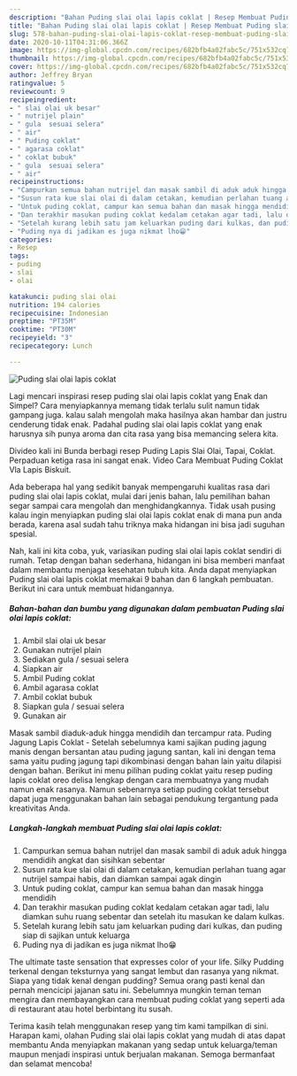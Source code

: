 ```yaml
---
description: "Bahan Puding slai olai lapis coklat | Resep Membuat Puding slai olai lapis coklat Yang Sedap"
title: "Bahan Puding slai olai lapis coklat | Resep Membuat Puding slai olai lapis coklat Yang Sedap"
slug: 578-bahan-puding-slai-olai-lapis-coklat-resep-membuat-puding-slai-olai-lapis-coklat-yang-sedap
date: 2020-10-11T04:31:06.366Z
image: https://img-global.cpcdn.com/recipes/682bfb4a02fabc5c/751x532cq70/puding-slai-olai-lapis-coklat-foto-resep-utama.jpg
thumbnail: https://img-global.cpcdn.com/recipes/682bfb4a02fabc5c/751x532cq70/puding-slai-olai-lapis-coklat-foto-resep-utama.jpg
cover: https://img-global.cpcdn.com/recipes/682bfb4a02fabc5c/751x532cq70/puding-slai-olai-lapis-coklat-foto-resep-utama.jpg
author: Jeffrey Bryan
ratingvalue: 5
reviewcount: 9
recipeingredient:
- " slai olai uk besar"
- " nutrijel plain"
- " gula  sesuai selera"
- " air"
- " Puding coklat"
- " agarasa coklat"
- " coklat bubuk"
- " gula  sesuai selera"
- " air"
recipeinstructions:
- "Campurkan semua bahan nutrijel dan masak sambil di aduk aduk hingga mendidih angkat dan sisihkan sebentar"
- "Susun rata kue slai olai di dalam cetakan, kemudian perlahan tuang agar nutrijel sampai habis, dan diamkan sampai agak dingin"
- "Untuk puding coklat, campur kan semua bahan dan masak hingga mendidih"
- "Dan terakhir masukan puding coklat kedalam cetakan agar tadi, lalu diamkan suhu ruang sebentar dan setelah itu masukan ke dalam kulkas."
- "Setelah kurang lebih satu jam keluarkan puding dari kulkas, dan puding siap di sajikan untuk keluarga"
- "Puding nya di jadikan es juga nikmat lho😁"
categories:
- Resep
tags:
- puding
- slai
- olai

katakunci: puding slai olai 
nutrition: 194 calories
recipecuisine: Indonesian
preptime: "PT35M"
cooktime: "PT30M"
recipeyield: "3"
recipecategory: Lunch

---
```



![Puding slai olai lapis coklat](https://img-global.cpcdn.com/recipes/682bfb4a02fabc5c/751x532cq70/puding-slai-olai-lapis-coklat-foto-resep-utama.jpg)

Lagi mencari inspirasi resep puding slai olai lapis coklat yang Enak dan Simpel? Cara menyiapkannya memang tidak terlalu sulit namun tidak gampang juga. kalau salah mengolah maka hasilnya akan hambar dan justru cenderung tidak enak. Padahal puding slai olai lapis coklat yang enak harusnya sih punya aroma dan cita rasa yang bisa memancing selera kita.

Divideo kali ini Bunda berbagi resep Puding Lapis Slai Olai, Tapai, Coklat. Perpaduan ketiga rasa ini sangat enak. Video Cara Membuat Puding Coklat Vla Lapis Biskuit.

Ada beberapa hal yang sedikit banyak mempengaruhi kualitas rasa dari puding slai olai lapis coklat, mulai dari jenis bahan, lalu pemilihan bahan segar sampai cara mengolah dan menghidangkannya. Tidak usah pusing kalau ingin menyiapkan puding slai olai lapis coklat enak di mana pun anda berada, karena asal sudah tahu triknya maka hidangan ini bisa jadi suguhan spesial.


Nah, kali ini kita coba, yuk, variasikan puding slai olai lapis coklat sendiri di rumah. Tetap dengan bahan sederhana, hidangan ini bisa memberi manfaat dalam membantu menjaga kesehatan tubuh kita. Anda dapat menyiapkan Puding slai olai lapis coklat memakai 9 bahan dan 6 langkah pembuatan. Berikut ini cara untuk membuat hidangannya.

<!--inarticleads1-->

##### Bahan-bahan dan bumbu yang digunakan dalam pembuatan Puding slai olai lapis coklat:

1. Ambil  slai olai uk besar
1. Gunakan  nutrijel plain
1. Sediakan  gula / sesuai selera
1. Siapkan  air
1. Ambil  Puding coklat
1. Ambil  agarasa coklat
1. Ambil  coklat bubuk
1. Siapkan  gula / sesuai selera
1. Gunakan  air


Masak sambil diaduk-aduk hingga mendidih dan tercampur rata. Puding Jagung Lapis Coklat - Setelah sebelumnya kami sajikan puding jagung manis dengan bersantan atau puding jagung santan, kali ini dengan tema sama yaitu puding jagung tapi dikombinasi dengan bahan lain yaitu dilapisi dengan bahan. Berikut ini menu pilihan puding coklat yaitu resep puding lapis coklat oreo delisa lengkap dengan cara membuatnya yang mudah namun enak rasanya. Namun sebenarnya setiap puding coklat tersebut dapat juga menggunakan bahan lain sebagai pendukung tergantung pada kreativitas Anda. 

<!--inarticleads2-->

##### Langkah-langkah membuat Puding slai olai lapis coklat:

1. Campurkan semua bahan nutrijel dan masak sambil di aduk aduk hingga mendidih angkat dan sisihkan sebentar
1. Susun rata kue slai olai di dalam cetakan, kemudian perlahan tuang agar nutrijel sampai habis, dan diamkan sampai agak dingin
1. Untuk puding coklat, campur kan semua bahan dan masak hingga mendidih
1. Dan terakhir masukan puding coklat kedalam cetakan agar tadi, lalu diamkan suhu ruang sebentar dan setelah itu masukan ke dalam kulkas.
1. Setelah kurang lebih satu jam keluarkan puding dari kulkas, dan puding siap di sajikan untuk keluarga
1. Puding nya di jadikan es juga nikmat lho😁


The ultimate taste sensation that expresses color of your life. Silky Pudding terkenal dengan teksturnya yang sangat lembut dan rasanya yang nikmat. Siapa yang tidak kenal dengan pudding? Semua orang pasti kenal dan pernah mencicipi jajanan satu ini. Sebelumnya mungkin teman teman mengira dan membayangkan cara membuat puding coklat yang seperti ada di restaurant atau hotel berbintang itu susah. 

Terima kasih telah menggunakan resep yang tim kami tampilkan di sini. Harapan kami, olahan Puding slai olai lapis coklat yang mudah di atas dapat membantu Anda menyiapkan makanan yang sedap untuk keluarga/teman maupun menjadi inspirasi untuk berjualan makanan. Semoga bermanfaat dan selamat mencoba!
